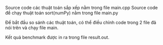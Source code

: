 Source code các thuật toán sắp xếp nằm trong file main.cpp
Source code để chạy thuật toán sort(numPy) nằm trong file main.py

Để bắt đầu so sánh các thuật toán, có thể điều chỉnh code trong 2 file đã nói trên và chạy file main.

Kết quả benchmark được in ra trong file result.out.

